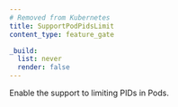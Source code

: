 ```yaml
---
# Removed from Kubernetes
title: SupportPodPidsLimit
content_type: feature_gate

_build:
  list: never
  render: false
---
```

Enable the support to limiting PIDs in Pods.
